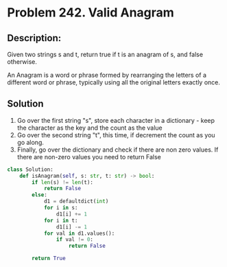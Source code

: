 # Problem 242. Valid Anagram

## Description:

Given two strings s and t, return true if t is an anagram of s, and false otherwise.

An Anagram is a word or phrase formed by rearranging the letters of a different word or phrase, typically using all the original letters exactly once.

## Solution

1. Go over the first string "s", store each character in a dictionary - keep the character as the key and the count as the value
2. Go over the second string "t", this time, if decrement the count as you go along.
3. Finally, go over the dictionary and check if there are non zero values. If there are non-zero values you need to return False

``` python
class Solution:
    def isAnagram(self, s: str, t: str) -> bool:
        if len(s) != len(t):
            return False
        else:
            d1 = defaultdict(int)
            for i in s:
                d1[i] += 1 
            for i in t:
                d1[i] -= 1
            for val in d1.values():
                if val != 0:
                    return False

        return True

```